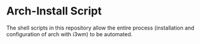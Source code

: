 # Arch-Install Script 
The shell scripts in this repository allow the entire process (installation and configuration of arch with i3wm) to be automated.
